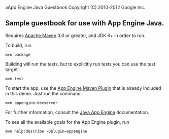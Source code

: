 aApp Engine Java Guestbook
Copyright (C) 2010-2012 Google Inc.

## Sample guestbook for use with App Engine Java.

Requires [Apache Maven](http://maven.apache.org) 3.0 or greater, and JDK 6+ in order to run.

To build, run

    mvn package

Building will run the tests, but to explicitly run tests you can use the test target

    mvn test

To start the app, use the [App Engine Maven Plugin](http://code.google.com/p/appengine-maven-plugin/) that is already included in this demo.  Just run the command.

    mvn appengine:devserver

For further information, consult the [Java App Engine](https://developers.google.com/appengine/docs/java/overview) documentation.

To see all the available goals for the App Engine plugin, run

    mvn help:describe -Dplugin=appengine
